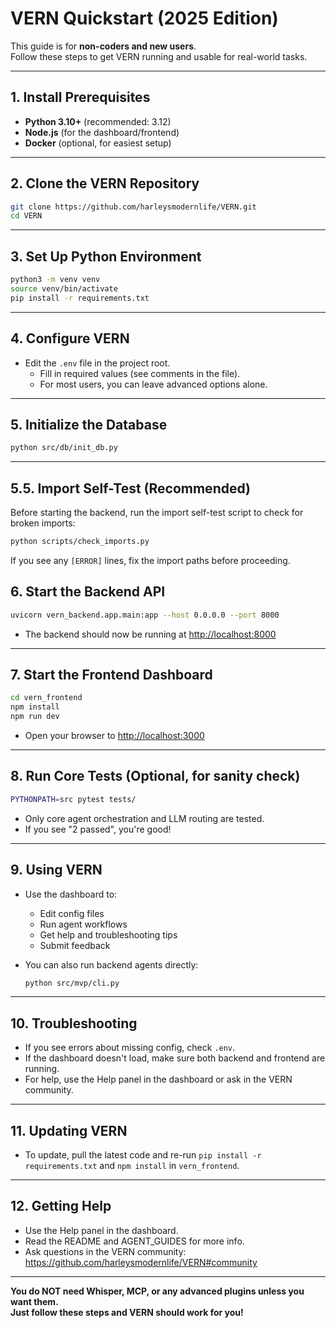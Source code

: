 # VERN Quickstart (2025 Edition)

This guide is for **non-coders and new users**.  
Follow these steps to get VERN running and usable for real-world tasks.

---

## 1. **Install Prerequisites**

- **Python 3.10+** (recommended: 3.12)
- **Node.js** (for the dashboard/frontend)
- **Docker** (optional, for easiest setup)

---

## 2. **Clone the VERN Repository**

```bash
git clone https://github.com/harleysmodernlife/VERN.git
cd VERN
```

---

## 3. **Set Up Python Environment**

```bash
python3 -m venv venv
source venv/bin/activate
pip install -r requirements.txt
```

---

## 4. **Configure VERN**

- Edit the `.env` file in the project root.
  - Fill in required values (see comments in the file).
  - For most users, you can leave advanced options alone.

---

## 5. **Initialize the Database**

```bash
python src/db/init_db.py
```

---

## 5.5. **Import Self-Test (Recommended)**

Before starting the backend, run the import self-test script to check for broken imports:

```bash
python scripts/check_imports.py
```
If you see any `[ERROR]` lines, fix the import paths before proceeding.

## 6. **Start the Backend API**

```bash
uvicorn vern_backend.app.main:app --host 0.0.0.0 --port 8000
```
- The backend should now be running at [http://localhost:8000](http://localhost:8000)

---

## 7. **Start the Frontend Dashboard**

```bash
cd vern_frontend
npm install
npm run dev
```
- Open your browser to [http://localhost:3000](http://localhost:3000)

---

## 8. **Run Core Tests (Optional, for sanity check)**

```bash
PYTHONPATH=src pytest tests/
```
- Only core agent orchestration and LLM routing are tested.
- If you see "2 passed", you're good!

---

## 9. **Using VERN**

- Use the dashboard to:
  - Edit config files
  - Run agent workflows
  - Get help and troubleshooting tips
  - Submit feedback

- You can also run backend agents directly:
  ```bash
  python src/mvp/cli.py
  ```

---

## 10. **Troubleshooting**

- If you see errors about missing config, check `.env`.
- If the dashboard doesn't load, make sure both backend and frontend are running.
- For help, use the Help panel in the dashboard or ask in the VERN community.

---

## 11. **Updating VERN**

- To update, pull the latest code and re-run `pip install -r requirements.txt` and `npm install` in `vern_frontend`.

---

## 12. **Getting Help**

- Use the Help panel in the dashboard.
- Read the README and AGENT_GUIDES for more info.
- Ask questions in the VERN community: https://github.com/harleysmodernlife/VERN#community

---

**You do NOT need Whisper, MCP, or any advanced plugins unless you want them.  
Just follow these steps and VERN should work for you!**
